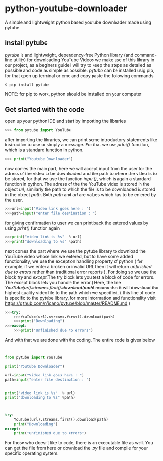 # python-youtube-downloader
A simple and lightweight python based youtube downloader made using pytube 


## install pytube
*pytube* is and lightweight, dependency-free Python library (and command-line utility) for downloading YouTube Videos
we make use of this library in our project, as a beginers guide i will try to keep the steps as detailed as possible and code as simple as possible.
*pytube* can be installed usig pip, for that open up terminal or cmd and copy paste the following commands
```bash
$ pip install pytube
```
NOTE: for pip to work, python should be installed on your computer


## Get started with the code
open up your python IDE and start by importing the libraries
```python
>>> from pytube import YouTube
```
after importing the libraries, we can print some introductory statements like instruction to use or simply a message. For that we use *print()* function, which is a standard function in python.
```python
>>> print("Youtube Downloader")
```
now comes the main part, here we will accept input from the user for the adress of the video to be downloaded and the path to where the video is to be stored, for that we use the function *input()*, which is again a standard function in python.
The adress of the the YouTube video is stored in the object *url*, similarly the path to which the file is to be downloaded is stored in the object *path*. Both *path* and *url* are values which has to be entered by the user.
```python
>>>url=input("Video link goes here : ")
>>>path=input("enter file destination : ")
```
for giving confirmation to user we can print back the entered values by using *print()* function again
```python
>>>print("video link is %s"  % url)
>>>print("downloading to %s" %path)
```
next comes the part where we use the pytube library to download the YouTube video whose link we entered, 
but to have some added functionality, we use the exception handling property of python ( for example, if we enter a broken or invalid URL then it will return *unfinished due to errors* rather than traditional error reports ). For doing so we use the block *try* and *except*(The try block lets you test a block of code for errors. The except block lets you handle the error.)
Here, the line *YouTube(url).streams.first().download(path)* means that it will download the highest quality video file to the path which we specified, ( this line of code is specific to the pytube library, for more information and functionality visit https://github.com/nficano/pytube/blob/master/README.md )
```python
>>>try:
    >>>YouTube(url).streams.first().download(path)
    >>>print("Downloading")
>>>except:
    >>>print("Unfinished due to errors")
```
And with that we are done with the coding. The entire code is given below
```python


from pytube import YouTube

print("Youtube Downloader")

url=input("Video link goes here : ")
path=input("enter file destination : ")


print("video link is %s"  % url)
print("downloading to %s" %path)



try:
    YouTube(url).streams.first().download(path)
    print("Downloading")
except:
    print("Unfinished due to errors")
```

For those who doesnt like to code, there is an executable file as well. You can get the file from here or download the *.py* file and compile for your specific operating system.

